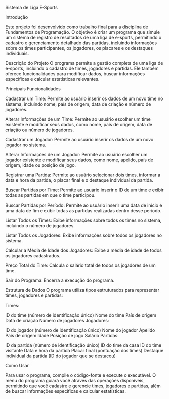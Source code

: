 Sistema de Liga E-Sports

Introdução

Este projeto foi desenvolvido como trabalho final para a disciplina de Fundamentos de Programação. O objetivo é criar um programa que simule um sistema de registro de resultados de uma liga de e-sports, permitindo o cadastro e gerenciamento detalhado das partidas, incluindo informações sobre os times participantes, os jogadores, os placares e os destaques individuais.

Descrição do Projeto
O programa permite a gestão completa de uma liga de e-sports, incluindo o cadastro de times, jogadores e partidas. Ele também oferece funcionalidades para modificar dados, buscar informações específicas e calcular estatísticas relevantes.

Principais Funcionalidades

Cadastrar um Time: Permite ao usuário inserir os dados de um novo time no sistema, incluindo nome, país de origem, data de criação e número de jogadores.

Alterar Informações de um Time: Permite ao usuário escolher um time existente e modificar seus dados, como nome, país de origem, data de criação ou número de jogadores.

Cadastrar um Jogador: Permite ao usuário inserir os dados de um novo jogador no sistema.

Alterar Informações de um Jogador: Permite ao usuário escolher um jogador existente e modificar seus dados, como nome, apelido, país de origem, idade ou posição de jogo.

Registrar uma Partida: Permite ao usuário selecionar dois times, informar a data e hora da partida, o placar final e o destaque individual da partida.

Buscar Partidas por Time: Permite ao usuário inserir o ID de um time e exibir todas as partidas em que o time participou.

Buscar Partidas por Período: Permite ao usuário inserir uma data de início e uma data de fim e exibir todas as partidas realizadas dentro desse período.

Listar Todos os Times: Exibe informações sobre todos os times no sistema, incluindo o número de jogadores.

Listar Todos os Jogadores: Exibe informações sobre todos os jogadores no sistema.

Calcular a Média de Idade dos Jogadores: Exibe a média de idade de todos os jogadores cadastrados.

Preço Total do Time: Calcula o salário total de todos os jogadores de um time.

Sair do Programa: Encerra a execução do programa.

Estrutura de Dados
O programa utiliza tipos estruturados para representar times, jogadores e partidas:

Times:

ID do time (número de identificação único)
Nome do time
País de origem
Data de criação
Número de jogadores
Jogadores:

ID do jogador (número de identificação único)
Nome do jogador
Apelido
País de origem
Idade
Posição de jogo
Salário
Partidas:

ID da partida (número de identificação único)
ID do time da casa
ID do time visitante
Data e hora da partida
Placar final (pontuação dos times)
Destaque individual da partida (ID do jogador que se destacou)

Como Usar

Para usar o programa, compile o código-fonte e execute o executável. O menu do programa guiará você através das operações disponíveis, permitindo que você cadastre e gerencie times, jogadores e partidas, além de buscar informações específicas e calcular estatísticas.

